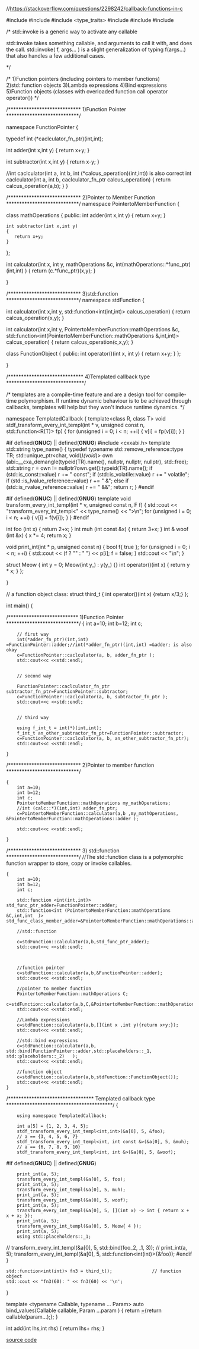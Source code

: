 //https://stackoverflow.com/questions/2298242/callback-functions-in-c

#include <functional>
#include <iostream>
#include <type_traits>
#include <typeinfo>
#include <string>
#include <memory>

/*
std::invoke is a generic way to activate any callable

std::invoke takes something callable, and arguments to call it with, and does the call. std::invoke( f, args... ) is a slight generalization of typing f(args...) that also handles a few additional cases.

*/




/*
1)Function pointers (including pointers to member functions)
2)std::function objects
3)Lambda expressions
4)Bind expressions
5)Function objects (classes with overloaded function call operator operator())
*/

/**************************** 1)Function Pointer ****************************/

namespace FunctionPointer
{

typedef int (*caclculator_fn_ptr)(int,int);

int adder(int x,int y)
{
    return x+y;
}

int subtractor(int x,int y)
{
    return x-y;
}

//int caclculator(int a, int b, int (*calcus_operation)(int,int)) is also correct
int caclculator(int a, int b, caclculator_fn_ptr calcus_operation)
{
    return calcus_operation(a,b);
}
}

/**************************** 2)Pointer to Member Function ****************************/
namespace PointertoMemberFunction
{

class mathOperations
{
public:
    int adder(int x,int y)
    {
       return x+y;
    }

    int subtractor(int x,int y)
    {
       return x+y;
    }
};

int calculator(int x, int y, mathOperations &c, int(mathOperations::*func_ptr)(int,int)  )
{
    return (c.*func_ptr)(x,y);
}

}

/**************************** 3)std::function ****************************/
namespace stdFunction
{

int calculator(int x,int y, std::function<int(int,int)> calcus_operation)
{
    return calcus_operation(x,y);
}

int calculator(int x,int y, PointertoMemberFunction::mathOperations &c, std::function<int(PointertoMemberFunction::mathOperations &,int,int)> calcus_operation)
{
    return calcus_operation(c,x,y);
}

class FunctionObject
{
    public:
    int operator()(int x, int y)
    {
        return x+y;
    }
};

}


/***************************** 4)Templated callback type ******************************/

/*
templates are a compile-time feature and are a design tool for compile-time polymorphism.
If runtime dynamic behaviour is to be achieved through callbacks, templates will help but they won't induce runtime dynamics.
*/

namespace TemplatedCallback
{
template<class R, class T>
void stdf_transform_every_int_templ(int * v,
  unsigned const n, std::function<R(T)> fp)
{
  for (unsigned i = 0; i < n; ++i)
  {
    v[i] = fp(v[i]);
  }
}

#if defined(__GNUC__) || defined(__GNUG__)
#include <cxxabi.h>
template <class T>
std::string type_name()
{
  typedef typename std::remove_reference<T>::type TR;
  std::unique_ptr<char, void(*)(void*)> own
    (abi::__cxa_demangle(typeid(TR).name(), nullptr,
    nullptr, nullptr), std::free);
  std::string r = own != nullptr?own.get():typeid(TR).name();
  if (std::is_const<TR>::value)
    r += " const";
  if (std::is_volatile<TR>::value)
    r += " volatile";
  if (std::is_lvalue_reference<T>::value)
    r += " &";
  else if (std::is_rvalue_reference<T>::value)
    r += " &&";
  return r;
}
#endif


#if defined(__GNUC__) || defined(__GNUG__)
template<class F>
void transform_every_int_templ(int * v,
  unsigned const n, F f)
{
  std::cout << "transform_every_int_templ<"
    << type_name<F>() << ">\n";
  for (unsigned i = 0; i < n; ++i)
  {
    v[i] = f(v[i]);
  }
}
#endif

int foo (int x) { return 2+x; }
int muh (int const &x) { return 3+x; }
int & woof (int &x) { x *= 4; return x; }

void print_int(int * p, unsigned const n)
{
  bool f{ true };
  for (unsigned i = 0; i < n; ++i)
  {
    std::cout << (f ? "" : " ") << p[i];
    f = false;
  }
  std::cout << "\n";
}


struct Meow
{
  int y = 0;
  Meow(int y_) : y(y_) {}
  int operator()(int x) { return y * x; }
};

}

// a function object class:
struct third_t {
  int operator()(int x) {return x/3;}
};

int main()
{

/*************************** 1)Function Pointer ****************************/
    {
        int a=10;
        int b=12;
        int c;

        // first way
        int(*adder_fn_ptr)(int,int) =FunctionPointer::adder;//int(*adder_fn_ptr)(int,int) =&adder; is also okay
        c=FunctionPointer::caclculator(a, b, adder_fn_ptr );
        std::cout<<c <<std::endl;


        // second way

        FunctionPointer::caclculator_fn_ptr subtractor_fn_ptr=FunctionPointer::subtractor;
        c=FunctionPointer::caclculator(a, b, subtractor_fn_ptr );
        std::cout<<c <<std::endl;


        // third way

        using f_int_t = int(*)(int,int);
        f_int_t an_other_subtractor_fn_ptr=FunctionPointer::subtractor;
        c=FunctionPointer::caclculator(a, b, an_other_subtractor_fn_ptr);
        std::cout<<c <<std::endl;

    }

/**************************** 2)Pointer to member function ****************************/

    {
        int a=10;
        int b=12;
        int c;
        PointertoMemberFunction::mathOperations my_mathOperations;
        //int (calc::*)(int,int) adder_fn_ptr;
        c=PointertoMemberFunction::calculator(a,b ,my_mathOperations, &PointertoMemberFunction::mathOperations::adder );

        std::cout<<c <<std::endl;

    }


/**************************** 3) std::function ****************************/
//The std::function class is a polymorphic function wrapper to store, copy or invoke callables.


    {
        int a=10;
        int b=12;
        int c;

        std::function <int(int,int)> std_func_ptr_adder=FunctionPointer::adder;
        std::function<int (PointertoMemberFunction::mathOperations &C,int,int  )> std_func_class_member_adder=&PointertoMemberFunction::mathOperations::adder;

        //std::function

        c=stdFunction::calculator(a,b,std_func_ptr_adder);
        std::cout<<c <<std::endl;



        //function pointer
        c=stdFunction::calculator(a,b,&FunctionPointer::adder);
        std::cout<<c <<std::endl;

        //pointer to member function
        PointertoMemberFunction::mathOperations C;
        c=stdFunction::calculator(a,b,C,&PointertoMemberFunction::mathOperations::adder);
        std::cout<<c <<std::endl;

        //Lambda expressions
        c=stdFunction::calculator(a,b,[](int x ,int y){return x+y;});
        std::cout<<c <<std::endl;

        //std::bind expressions
        c=stdFunction::calculator(a,b, std::bind(FunctionPointer::adder,std::placeholders::_1, std::placeholders::_2)   );
        std::cout<<c <<std::endl;

        //function object
        c=stdFunction::calculator(a,b,stdFunction::FunctionObject());
        std::cout<<c <<std::endl;
    }


/********************************* Templated callback type *****************************************/
    {

        using namespace TemplatedCallback;

        int a[5] = {1, 2, 3, 4, 5};
        stdf_transform_every_int_templ<int,int>(&a[0], 5, &foo);
        // a == {3, 4, 5, 6, 7}
        stdf_transform_every_int_templ<int, int const &>(&a[0], 5, &muh);
        // a == {6, 7, 8, 9, 10}
        stdf_transform_every_int_templ<int, int &>(&a[0], 5, &woof);


#if defined(__GNUC__) || defined(__GNUG__)

        print_int(a, 5);
        transform_every_int_templ(&a[0], 5, foo);
        print_int(a, 5);
        transform_every_int_templ(&a[0], 5, muh);
        print_int(a, 5);
        transform_every_int_templ(&a[0], 5, woof);
        print_int(a, 5);
        transform_every_int_templ(&a[0], 5, [](int x) -> int { return x + x + x; });
        print_int(a, 5);
        transform_every_int_templ(&a[0], 5, Meow{ 4 });
        print_int(a, 5);
        using std::placeholders::_1;
//        transform_every_int_templ(&a[0], 5, std::bind(foo_2, _1, 3));
//        print_int(a, 5);
        transform_every_int_templ(&a[0], 5, std::function<int(int)>{&foo});
#endif
    }

    std::function<int(int)> fn3 = third_t();               // function object
    std::cout << "fn3(60): " << fn3(60) << '\n';



}


template
<typename Callable, typename ... Param>
auto bind_values(Callable callable, Param ...param )
{
    return [=](){return callable(param...);};
}

int add(int lhs,int rhs)
{
    return lhs+ rhs;
}


[source code](../src/callbacks.cpp)
